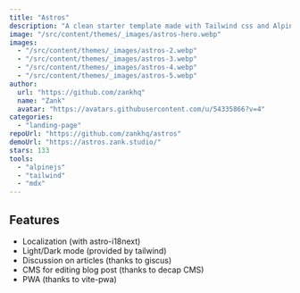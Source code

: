 ```yaml
---
title: "Astros"
description: "A clean starter template made with Tailwind css and AlpineJS."
image: "/src/content/themes/_images/astros-hero.webp"
images:
  - "/src/content/themes/_images/astros-2.webp"
  - "/src/content/themes/_images/astros-3.webp"
  - "/src/content/themes/_images/astros-4.webp"
  - "/src/content/themes/_images/astros-5.webp"
author:
  url: "https://github.com/zankhq"
  name: "Zank"
  avatar: "https://avatars.githubusercontent.com/u/54335866?v=4"
categories:
  - "landing-page"
repoUrl: "https://github.com/zankhq/astros"
demoUrl: "https://astros.zank.studio/"
stars: 133
tools:
  - "alpinejs"
  - "tailwind"
  - "mdx"
---
```


<h2>Features</h2>
<ul>
  <li>Localization (with astro-i18next)</li>
  <li>Light/Dark mode (provided by tailwind)</li>
  <li>Discussion on articles (thanks to giscus)</li>
  <li>CMS for editing blog post (thanks to decap CMS)</li>
  <li>PWA (thanks to vite-pwa)</li>
</ul>
